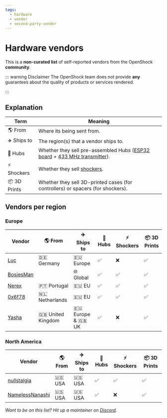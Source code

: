 ```yaml
---
tags:
  - hardware
  - vendor
  - second-party-vendor
---
```


# Hardware vendors

This is a **non-curated list** of self-reported vendors from the OpenShock **community**.

::: warning Disclaimer
The OpenShock team does not provide **any** guarantees about the quality of products or services rendered.

:::
## Explanation

| Term                  | Meaning                                                                                                                                            |
| --------------------- | -------------------------------------------------------------------------------------------------------------------------------------------------- |
| :earth_americas: From | Where its being sent from.                                                                                                                         |
| :airplane: Ships to   | The region(s) that a vendor ships to.                                                                                                              |
| :electric_plug: Hubs  | Whether they sell pre-assembled Hubs ([ESP32 board](../../hardware/boards/index.md) + [433 MHz transmitter](../../hardware/transmitter/index.md)). |
| ⚡ Shockers            | Whether they sell [shockers](../../hardware/shockers/index.md).                                                                                    |
| :package: 3D Prints   | Whether they sell 3D-printed cases (for controllers) or spacers (for shockers).                                                                    |

## Vendors per region

### Europe

| Vendor                      | :earth_americas: From | :airplane: Ships to           | :electric_plug: Hubs | ⚡ Shockers         | :package: 3D Prints |
| --------------------------- | --------------------- | ----------------------------- | -------------------- | ------------------ | ------------------- |
| [Luc](./luc.md)             | 🇩🇪 Germany             | 🇪🇺 Europe                      | :white_check_mark:   | :x:                | :white_check_mark:  |
| [BosjesMan](./bosjesman.md) |                       | :globe_with_meridians: Global | :white_check_mark:   | :white_check_mark: | :white_check_mark:  |
| [Nerex](./nerex.md)         | 🇵🇹 Portugal            | 🇪🇺 EU                          | :white_check_mark:   | :white_check_mark: | :white_check_mark:  |
| [0x6f78](./0x6f78.md)       | 🇳🇱 Netherlands         | 🇪🇺 EU                          | :white_check_mark:   | :white_check_mark: | :white_check_mark:  |
| [Yasha](./yasha.md)         | 🇬🇧 United Kingdom      | 🇪🇺 Europe & 🇬🇧 UK               | :white_check_mark:   | :x:                | :white_check_mark:  |

### North America

| Vendor                                  | :earth_americas: From | :airplane: Ships to | :electric_plug: Hubs | ⚡ Shockers         | :package: 3D Prints |
| --------------------------------------- | --------------------- | ------------------- | -------------------- | ------------------ | ------------------- |
| [nullstalgia](./nullstalgia.md)         | 🇺🇸 USA                 | 🇺🇸 USA               | :white_check_mark:   | :white_check_mark: | :white_check_mark:  |
| [NamelessNanashi](./namelessnanashi.md) | 🇺🇸 USA                 | 🇺🇸 USA               | :white_check_mark:   | :x:                | :white_check_mark:  |

_Want to be on this list? Hit up a maintainer on [Discord](https://discord.gg/OpenShock)._
